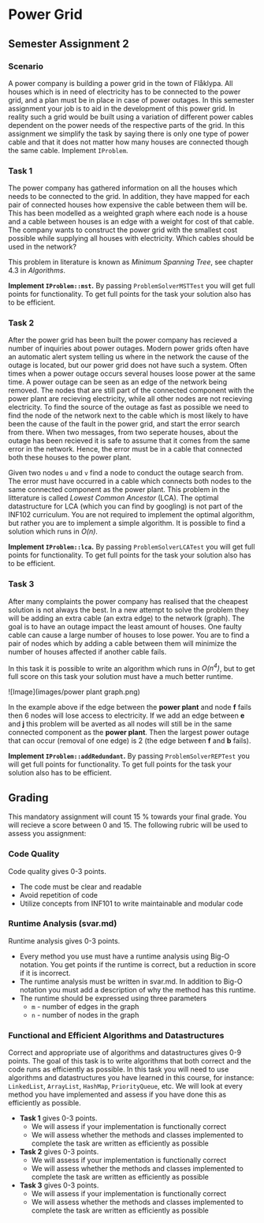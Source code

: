 # Power Grid
## Semester Assignment 2

### Scenario
A power company is building a power grid in the town of Flåklypa.
All houses which is in need of electricity has to be connected to the power grid, and a plan must be in place in case of power outages.
In this semester assignment your job is to aid in the development of this power grid. In reality such a grid would be built using a variation of different power cables dependent on the power needs of the respective parts of the grid. In this assignment we simplify the task by saying there is only one type of power cable and that it does not matter how many houses are connected though the same cable. Implement ``IProblem``.

### Task 1
The power company has gathered information on all the houses which needs to be connected to the grid. In addition, they have mapped for each pair of connected houses how expensive the cable between them will be. This has been modelled as a weighted graph where each node is a house and a cable between houses is an edge with a weight for cost of that cable. The company wants to construct the power grid with the smallest cost possible while supplying all houses with electricity. Which cables should be used in the network?

This problem in literature is known as *Minimum Spanning Tree*, see chapter 4.3 in *Algorithms*.

**Implement ``IProblem::mst``.** By passing ``ProblemSolverMSTTest`` you will get full points for functionality. To get full points for the task your solution also has to be efficient.

### Task 2
After the power grid has been built the power company has recieved a number of inquiries about power outages. Modern power grids often have an automatic alert system telling us where in the network the cause of the outage is located, but our power grid does not have such a system. Often times when a power outage occurs several houses loose power at the same time. A power outage can be seen as an edge of the network being removed. The nodes that are still part of the connected component with the power plant are recieving electricity, while all other nodes are not recieving electricity. To find the source of the outage as fast as possible we need to find the node of the network next to the cable which is most likely to have been the cause of the fault in the power grid, and start the error search from there. When two messages, from two seperate houses, about the outage has been recieved it is safe to assume that it comes from the same error in the network. Hence, the error must be in a cable that connected both these houses to the power plant. 

Given two nodes ``u`` and ``v`` find a node to conduct the outage search from. The error must have occurred in a cable which connects both nodes to the same connected component as the power plant. This problem in the litterature is called *Lowest Common Ancestor* (LCA). The optimal datastructure for LCA (which you can find by googling) is not part of the INF102 curriculum. You are not required to implement the optimal algorithm, but rather you are to implement a simple algorithm. It is possible to find a solution which runs in *O(n)*.

**Implement ``IProblem::lca``.** By passing ``ProblemSolverLCATest`` you will get full points for functionality. To get full points for the task your solution also has to be efficient.

### Task 3
After many complaints the power company has realised that the cheapest solution is not always the best. In a new attempt to solve the problem they will be adding an extra cable (an extra edge) to the network (graph). The goal is to have an outage impact the least amount of houses. One faulty cable can cause a large number of houses to lose power. You are to find a pair of nodes which by adding a cable between them will minimize the number of houses affected if another cable fails. 

In this task it is possible to write an algorithm which runs in *O(n<sup>4</sup>)*, but to get full score on this task your solution must have a much better runtime.

![Image](images/power plant graph.png)

In the example above if the edge between the **power plant** and node **f** fails then 6 nodes will lose access to electricity. If we add an edge between **e** and **j** this problem will be averted as all nodes will still be in the same connected component as the **power plant**. Then the largest power outage that can occur (removal of one edge) is 2 (the edge between **f** and **b** fails).

**Implement ``IProblem::addRedundant``.** By passing ``ProblemSolverREPTest`` you will get full points for functionality. To get full points for the task your solution also has to be efficient.

## Grading
This mandatory assignment will count 15 % towards your final grade. You will recieve a score between 0 and 15.
The following rubric will be used to assess you assignment:

### Code Quality
Code quality gives 0-3 points.
 * The code must be clear and readable
 * Avoid repetition of code
 * Utilize concepts from INF101 to write maintainable and modular code

### Runtime Analysis (svar.md)
Runtime analysis gives 0-3 points.
 * Every method you use must have a runtime analysis using Big-O notation. You get points if the runtime is correct, but a reduction in score if it is incorrect. 
 * The runtime analysis must be written in svar.md. In addition to Big-O notation you must add a description of why the method has this runtime.
 * The runtime should be expressed using three parameters
    * ``m`` - number of edges in the graph
    * ``n`` - number of nodes in the graph

### Functional and Efficient Algorithms and Datastructures
Correct and appropriate use of algorithms and datastructures gives 0-9 points.
The goal of this task is to write algorithms that both correct and the code runs as efficiently as possible. In this task you will need to use algorithms and datastructures you have learned in this course, for instance: ``LinkedList``, ``ArrayList``, ``HashMap``, ``PriorityQueue``, etc. We will look at every method you have implemented and assess if you have done this as efficiently as possible.

 * **Task 1** gives 0-3 points.
    * We will assess if your implementation is functionally correct
    * We will assess whether the methods and classes implemented to complete the task are written as efficiently as possible
 * **Task 2** gives 0-3 points.
    * We will assess if your implementation is functionally correct
    * We will assess whether the methods and classes implemented to complete the task are written as efficiently as possible
 * **Task 3** gives 0-3 points.
    * We will assess if your implementation is functionally correct
    * We will assess whether the methods and classes implemented to complete the task are written as efficiently as possible


